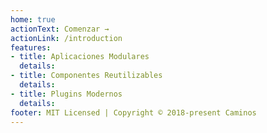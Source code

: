 ```yaml
---
home: true
actionText: Comenzar →
actionLink: /introduction
features:
- title: Aplicaciones Modulares
  details: 
- title: Componentes Reutilizables
  details: 
- title: Plugins Modernos
  details: 
footer: MIT Licensed | Copyright © 2018-present Caminos
---
```

